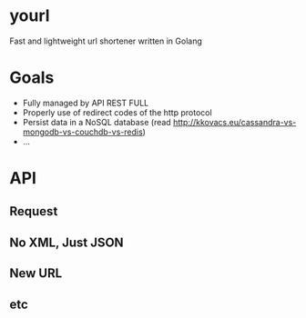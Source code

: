 yourl
=====

Fast and lightweight url shortener written in Golang

Goals
=====

+ Fully managed by API REST FULL
+ Properly use of redirect codes of the http protocol
+ Persist data in a NoSQL database (read http://kkovacs.eu/cassandra-vs-mongodb-vs-couchdb-vs-redis)
+ ...

API
===

Request
-------

No XML, Just JSON
-----------------

New URL
-------

etc
---
